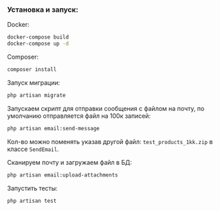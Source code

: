 ### Установка и запуск:

Docker:

```bash
docker-compose build
docker-compose up -d
```

Composer:

```bash
composer install
```

Запуск миграции:

```bash
php artisan migrate
```

Запускаем скрипт для отправки сообщения с файлом на почту, по умолчанию отправляется файл на 100к записей:

```bash
php artisan email:send-message
```

Кол-во можно поменять указав другой файл: `test_products_1kk.zip` в классе `SendEmail`.

Сканируем почту и загружаем файл в БД:

```bash
php artisan email:upload-attachments
```

Запустить тесты:

```bash
php artisan test
```
